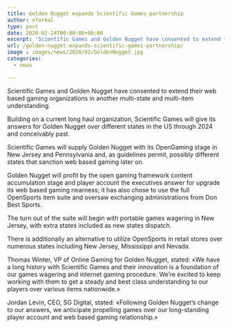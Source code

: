 ```yaml
---
title: Golden Nugget expands Scientific Games partnership
author: xforeal 
type: post
date: 2020-02-24T00:00:00+00:00
excerpt: 'Scientific Games and Golden Nugget have consented to extend their web based gaming organizations in another multi-state and multi-item agreement '
url: /golden-nugget-expands-scientific-games-partnership/
image : images/news/2020/02/GoldenNugget.jpg
categories:
  - news

---
```

<span style="font-weight: 400;">Scientific Games and Golden Nugget have consented to extend their web based gaming organizations in another multi-state and multi-item understanding. </span>

<span style="font-weight: 400;">Building on a current long haul organization, Scientific Games will give its answers for Golden Nugget over different states in the US through 2024 and conceivably past. </span>

<span style="font-weight: 400;">Scientific Games will supply Golden Nugget with its OpenGaming stage in New Jersey and Pennsylvania and, as guidelines permit, possibly different states that sanction web based gaming later on. </span>

<span style="font-weight: 400;">Golden Nugget will profit by the open gaming framework content accumulation stage and player account the executives answer for upgrade its web based gaming nearness; it has </span><span style="font-weight: 400;">also chose to use the full OpenSports item suite and oversaw exchanging administrations from Don Best Sports. </span>

<span style="font-weight: 400;">The turn out of the suite will begin with portable games wagering in New Jersey, with extra states included as new states dispatch. </span>

<span style="font-weight: 400;">There is additionally an alternative to utilize OpenSports in retail stores over numerous states including New Jersey, Mississippi and Nevada. </span>

<span style="font-weight: 400;">Thomas Winter, VP of Online Gaming for Golden Nugget, stated: &#171;We have a long history with Scientific Games and their innovation is a foundation of our games wagering and internet gaming procedure. We&#8217;re excited to keep working with them to get a steady and best class understanding to our players over various items nationwide.&#187; </span>

<span style="font-weight: 400;">Jordan Levin, CEO, SG Digital, stated: &#171;Following Golden Nugget&#8217;s change to our answers, we anticipate propelling games over our long-standing player account and web based gaming relationship.&#187; </span>